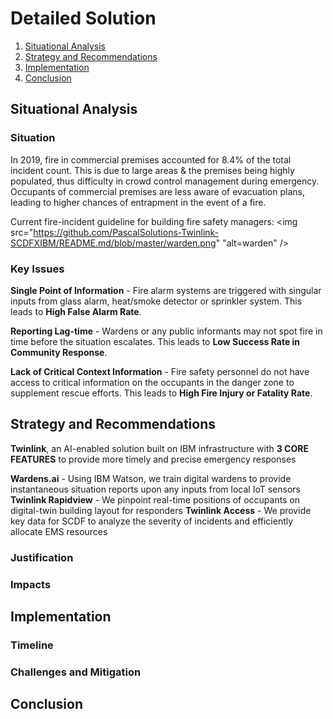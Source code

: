 # Detailed Solution

1. [Situational Analysis](#Situational-Analysis)
1. [Strategy and Recommendations](#Strategy-and-Recommendations)
1. [Implementation](#Implementation)
1. [Conclusion](#Conclusion)

## Situational Analysis

### Situation

In 2019, fire in commercial premises accounted for 8.4% of the total incident count.
This is due to large areas & the premises being highly populated, thus difficulty in crowd control management during emergency. Occupants of commercial premises are less aware of evacuation plans, leading to higher chances of entrapment in the event of a fire.

Current fire-incident guideline for building fire safety managers:
<img src="https://github.com/PascalSolutions-Twinlink-SCDFXIBM/README.md/blob/master/warden.png" "alt=warden" />

### Key Issues

**Single Point of Information** - Fire alarm systems are triggered with singular inputs from glass alarm, heat/smoke detector or sprinkler system. This leads to **High False Alarm Rate**.

**Reporting Lag-time** - Wardens or any public informants may not spot fire in time before the situation escalates. This leads to **Low Success Rate in Community Response**.

**Lack of Critical Context Information** - Fire safety personnel do not have access to critical information on the occupants in the danger zone to supplement rescue efforts. This leads to **High Fire Injury or Fatality Rate**.


## Strategy and Recommendations

**Twinlink**, an AI-enabled solution built on IBM infrastructure with **3 CORE FEATURES** to provide more timely and precise emergency responses

**Wardens.ai** - Using IBM Watson, we train digital wardens to provide instantaneous situation reports upon any inputs from local IoT sensors
**Twinlink Rapidview** - We pinpoint real-time positions of occupants on digital-twin building layout for responders
**Twinlink Access** - We provide key data for SCDF to analyze the severity of incidents and efficiently allocate EMS resources


### Justification

### Impacts

## Implementation

### Timeline

### Challenges and Mitigation

## Conclusion
